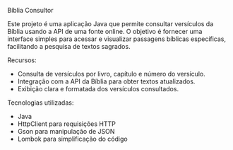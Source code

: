 Bíblia Consultor

Este projeto é uma aplicação Java que permite consultar versículos da Bíblia usando a API de uma fonte online. O objetivo é fornecer uma interface simples para acessar e visualizar passagens bíblicas específicas, facilitando a pesquisa de textos sagrados.

Recursos:
- Consulta de versículos por livro, capítulo e número do versículo.
- Integração com a API da Bíblia para obter textos atualizados.
- Exibição clara e formatada dos versículos consultados.

Tecnologias utilizadas:
- Java
- HttpClient para requisições HTTP
- Gson para manipulação de JSON
- Lombok para simplificação do código
